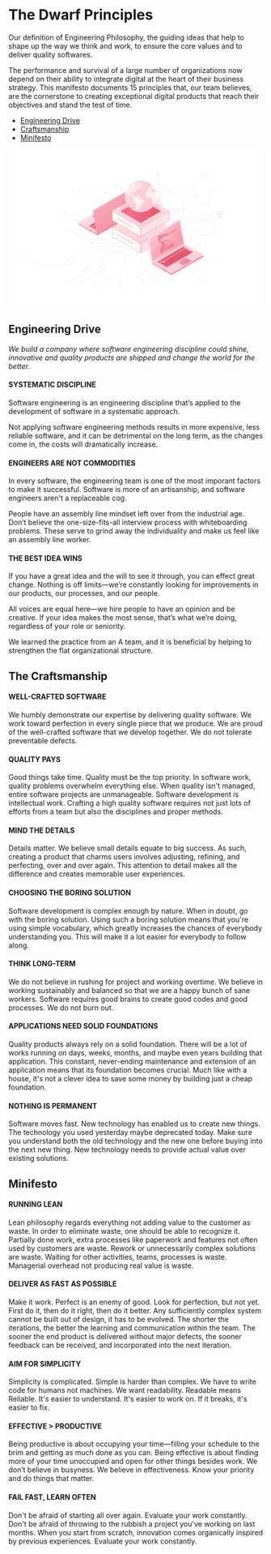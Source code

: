 # The Dwarf Principles
Our definition of Engineering Philosophy, the guiding ideas that help to shape up the way we think and work, to ensure the core values and to deliver quality softwares.

The performance and survival of a large number of organizations now depend on their ability to integrate digital at the heart of their business strategy. This manifesto documents 15 principles that, our team believes, are the cornerstone to creating exceptional digital products that reach their objectives and stand the test of time.

- [Engineering Drive](#engineering-drive)
- [Craftsmanship](#the-craftsmanship)
- [Minifesto](#minifesto)

![](assets/readme_software.webp)

## **Engineering Drive**
*We build a company where software engineering discipline could shine, innovative and quality products are shipped and change the world for the better.*

#### SYSTEMATIC DISCIPLINE
Software engineering is an engineering discipline that’s applied to the development of software in a systematic approach.

Not applying software engineering methods results in more expensive, less reliable software, and it can be detrimental on the long term, as the changes come in, the costs will dramatically increase.

#### ENGINEERS ARE NOT COMMODITIES
In every software, the engineering team is one of the most imporant factors to make it successful. Software is more of an artisanship, and software engineers aren't a replaceable cog.

People have an assembly line mindset left over from the industrial age. Don’t believe the one-size-fits-all interview process with whiteboarding problems. These serve to grind away the individuality and make us feel like an assembly line worker.

#### THE BEST IDEA WINS
If you have a great idea and the will to see it through, you can effect great change. Nothing is off limits—we’re constantly looking for improvements in our products, our processes, and our people.

All voices are equal here—we hire people to have an opinion and be creative. If your idea makes the most sense, that’s what we’re doing, regardless of your role or seniority.

We learned the practice from an A team, and it is beneficial by helping to strengthen the flat organizational structure.

## **The Craftsmanship**
#### WELL-CRAFTED SOFTWARE
We humbly demonstrate our expertise by delivering quality software. We work toward perfection in every single piece that we produce. We are proud of the well-crafted software that we develop together. We do not tolerate preventable defects.

#### QUALITY PAYS
Good things take time. Quality must be the top priority. In software work, quality problems overwhelm everything else. When quality isn't managed, entire software projects are unmanageable. Software development is intellectual work. Crafting a high quality software requires not just lots of efforts from a team but also the disciplines and proper methods.

#### MIND THE DETAILS
Details matter. We believe small details equate to big success. As such, creating a product that charms users involves adjusting, refining, and perfecting, over and over again. This attention to detail makes all the difference and creates memorable user experiences.

#### CHOOSING THE BORING SOLUTION
Software development is complex enough by nature. When in doubt, go with the boring solution. Using such a boring solution means that you're using simple vocabulary, which greatly increases the chances of everybody understanding you. This will make it a lot easier for everybody to follow along.

#### THINK LONG-TERM
We do not believe in rushing for project and working overtime. We believe in working sustainably and balanced so that we are a happy bunch of sane workers. Software requires good brains to create good codes and good processes. We do not burn out.

#### APPLICATIONS NEED SOLID FOUNDATIONS
Quality products always rely on a solid foundation. There will be a lot of works running on days, weeks, months, and maybe even years building that application. This constant, never-ending maintenance and extension of an application means that its foundation becomes crucial. Much like with a house, it's not a clever idea to save some money by building just a cheap foundation.

#### NOTHING IS PERMANENT
Software moves fast. New technology has enabled us to create new things. The technology you used yesterday maybe deprecated today. Make sure you understand both the old technology and the new one before buying into the next new thing. New technology needs to provide actual value over existing solutions.

## **Minifesto**
#### RUNNING LEAN
Lean philosophy regards everything not adding value to the customer as waste. In order to eliminate waste, one should be able to recognize it. Partially done work, extra processes like paperwork and features not often used by customers are waste. Rework or unnecessarily complex solutions are waste. Waiting for other activities, teams, processes is waste. Managerial overhead not producing real value is waste.

#### DELIVER AS FAST AS POSSIBLE
Make it work. Perfect is an enemy of good. Look for perfection, but not yet. First do it, then do it right, then do it better. Any sufficiently complex system cannot be built out of design, it has to be evolved. The shorter the iterations, the better the learning and communication within the team. The sooner the end product is delivered without major defects, the sooner feedback can be received, and incorporated into the next iteration.

#### AIM FOR SIMPLICITY
Simplicity is complicated. Simple is harder than complex. We have to write code for humans not machines. We want readability. Readable means Reliable. It's easier to understand. It's easier to work on. If it breaks, it's easier to fix.

#### EFFECTIVE > PRODUCTIVE
Being productive is about occupying your time—filling your schedule to the brim and getting as much done as you can. Being effective is about finding more of your time unoccupied and open for other things besides work. We don’t believe in busyness. We believe in effectiveness. Know your priority and do things that matter.

#### FAIL FAST, LEARN OFTEN
Don't be afraid of starting all over again. Evaluate your work constantly. Don't be afraid of throwing to the rubbish a project you've working on last months. When you start from scratch, innovation comes organically inspired by previous experiences. Evaluate your work constantly.
